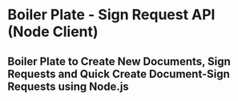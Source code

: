 # Boiler Plate - Sign Request API (Node Client)

## Boiler Plate to Create New Documents, Sign Requests and Quick Create Document-Sign Requests using Node.js